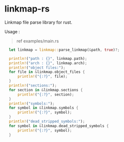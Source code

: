 # linkmap-rs

Linkmap file parse library for rust.

Usage : 

> ref examples/main.rs


```rust
  let linkmap = linkmap::parse_linkmap(&path, true)?;

  println!("path : {}", linkmap.path);
  println!("arch : {}", linkmap.arch);
  println!("object files:");
  for file in &linkmap.object_files {
      println!("{:?}", file);
  }
  println!("sections:");
  for section in &linkmap.sections {
      println!("{:?}", section);
  }
  println!("symbols:");
  for symbol in &linkmap.symbols {
      println!("{:?}", symbol);
  }
  println!("dead_stripped_symbols:");
  for symbol in &linkmap.dead_stripped_symbols {
      println!("{:?}", symbol);
  }
```